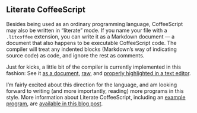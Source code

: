 ## Literate CoffeeScript

Besides being used as an ordinary programming language, CoffeeScript may also be written in “literate” mode. If you name your file with a `.litcoffee` extension, you can write it as a Markdown document — a document that also happens to be executable CoffeeScript code. The compiler will treat any indented blocks (Markdown’s way of indicating source code) as code, and ignore the rest as comments.

Just for kicks, a little bit of the compiler is currently implemented in this fashion: See it [as a document](https://gist.github.com/jashkenas/3fc3c1a8b1009c00d9df), [raw](https://raw.github.com/jashkenas/coffeescript/master/src/scope.litcoffee), and [properly highlighted in a text editor](http://cl.ly/LxEu).

I’m fairly excited about this direction for the language, and am looking forward to writing (and more importantly, reading) more programs in this style. More information about Literate CoffeeScript, including an [example program](https://github.com/jashkenas/journo), are [available in this blog post](http://ashkenas.com/literate-coffeescript).
